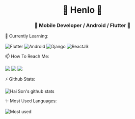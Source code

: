 <h1 align="center">👋 Henlo 👋</h1>
<h3 align="center">🌱 Mobile Developer / Android / Flutter 🌱</h3>
  
:page_with_curl: Currently Learning:
<br><br>
![Flutter](https://img.shields.io/badge/Flutter-%2302569B.svg?style=for-the-badge&logo=Flutter&logoColor=white)
![Android](https://img.shields.io/badge/Android-%2361C667.svg?style=for-the-badge&logo=Android&logoColor=white)
![Django](https://img.shields.io/badge/Machine%20Learning-%23678468.svg?style=for-the-badge)
![ReactJS](https://img.shields.io/badge/Data%20Science-orange?style=for-the-badge)

📫 How To Reach Me:
<br><br>
[<img src="https://img.shields.io/badge/LinkedIn-tranhaison-blue">](https://linkedin.com/in/tranhaison/)
[<img src="https://img.shields.io/badge/Email-haison250199%40gmail.com-orange">](mailto:haison250199@gmail.com)
[<img src="https://img.shields.io/badge/Youtube-Xơn-%23FF0000.svg">](https://www.youtube.com/channel/UCHAYY-jbLERESWtTjPzn7NA)

⚡ Github Stats:
<br><br>
![Hai Son's github stats](https://bad-apple-github-readme.vercel.app/api?show_bg=1&username=tran-haison)

✨ Most Used Languages:
<br><br>
![Most used](https://github-readme-stats.vercel.app/api/top-langs/?username=tran-haison&layout=compact)

<!---
tran-haison/tran-haison is a ✨ special ✨ repository because its `README.md` (this file) appears on your GitHub profile.
You can click the Preview link to take a look at your changes.
--->
